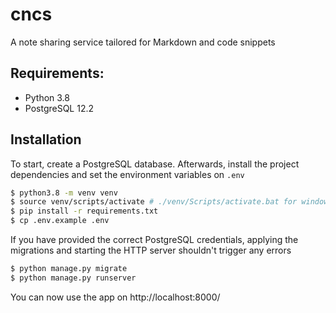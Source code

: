 # cncs

A note sharing service tailored for Markdown and code snippets

## Requirements:

- Python 3.8 
- PostgreSQL 12.2

## Installation

To start, create a PostgreSQL database. Afterwards, install the project dependencies and set the environment variables on `.env`

```bash
$ python3.8 -m venv venv
$ source venv/scripts/activate # ./venv/Scripts/activate.bat for windows
$ pip install -r requirements.txt
$ cp .env.example .env
```

If you have provided the correct PostgreSQL credentials, applying the migrations and starting the HTTP server shouldn't trigger any errors

```bash 
$ python manage.py migrate
$ python manage.py runserver
```

You can now use the app on http://localhost:8000/